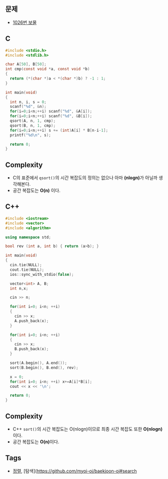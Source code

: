## 문제
- [1026번 보물](https://www.acmicpc.net/problem/1026)

## C
```c
#include <stdio.h>
#include <stdlib.h>

char A[50], B[50];
int cmp(const void *a, const void *b) 
{
  return (*(char *)a < *(char *)b) ? -1 : 1;
}

int main(void) 
{
  int n, i, s = 0;
  scanf("%d", &n);
  for(i=0;i<n;++i) scanf("%d", &A[i]);
  for(i=0;i<n;++i) scanf("%d", &B[i]);
  qsort(A, n, 1, cmp);
  qsort(B, n, 1, cmp);
  for(i=0;i<n;++i) s += (int)A[i] * B[n-i-1];
  printf("%d\n", s);

  return 0;
}
```

## Complexity
- C의 표준에서 `qsort()`의 시간 복잡도의 정의는 없으나 아마 <b>(nlogn)</b>가 아닐까 생각해본다. 
- 공간 복잡도는 **O(n)** 이다.

## C++
```cpp
#include <iostream>
#include <vector>
#include <algorithm>

using namespace std;

bool rev (int a, int b) { return (a>b); }

int main(void)
{
  cin.tie(NULL);
  cout.tie(NULL);
  ios::sync_with_stdio(false);

  vector<int> A, B;
  int n,x;

  cin >> n;

  for(int i=0; i<n; ++i) 
  {
    cin >> x;
    A.push_back(x);
  }

  for(int i=0; i<n; ++i) 
  {
    cin >> x;
    B.push_back(x);
  }

  sort(A.begin(), A.end());
  sort(B.begin(), B.end(), rev);

  x = 0;
  for(int i=0; i<n; ++i) x+=A[i]*B[i];
  cout << x << '\n';

  return 0;
}
```

## Complexity
- C++ `sort()`의 시간 복잡도는 O(nlogn)이므로 최종 시간 복잡도 또한 <b>O(nlogn)</b>이다.
- 공간 복잡도는 <b>O(n)</b>이다.

## Tags
- [정렬](https://github.com/myoi-oj/baekjoon-oj#sort), [탐색](https://github.com/myoi-oj/baekjoon-oj#search

